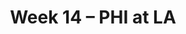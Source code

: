 ---
layout: game
title: Week 14 – PHI at LA
season: 2017
game_id: 2017_14_PHI_LA
away_team: PHI
home_team: LA
---